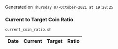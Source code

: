 Generated on `Thursday 07-October-2021 at 19:28:25`

### Current to Target Coin Ratio
`current_coin_ratio.sh`

Date|Current|Target|Ratio
---|---|---|---

